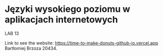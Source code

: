 # Języki wysokiego poziomu w aplikacjach internetowych
LAB 13

Link to see the website: https://time-to-make-donuts-github-io.vercel.app
Bartłomiej Brzoza 20434.
